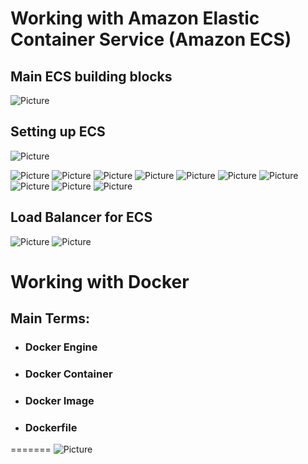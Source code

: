 # Working with **Amazon  Elastic Container  Service  (Amazon  ECS)**

## Main **ECS** building blocks

![Picture](./img/ecs.png)

## Setting up **ECS** 

![Picture](./img/ecs2.png)

![Picture](./img/ecs3.png)
![Picture](./img/ecs4.png)
![Picture](./img/ecs5.png)
![Picture](./img/ecs6.png)
![Picture](./img/ecs7.png)
![Picture](./img/ecs8.png)
![Picture](./img/ecs9.png)
![Picture](./img/ecs10.png)
![Picture](./img/ecs11.png)
![Picture](./img/ecs12.png)

## Load Balancer for **ECS** 
![Picture](./img/ecs13.png)
![Picture](./img/ecs14.png)




# Working with **Docker**

## Main Terms:
- ### Docker **Engine**
- ### Docker **Container**
- ### Docker **Image**
- ### **Dockerfile**



=======
![Picture](./img/ecs14.png) 
